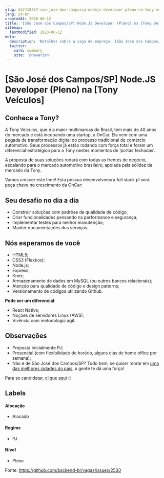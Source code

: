 ```yaml
---
slug: 637418757-sao-jose-dos-campossp-nodejs-developer-pleno-na-tony-veiculos
lang: pt-br
createdAt: 2020-06-12
title: '[São José dos Campos/SP] Node.JS Developer (Pleno) na [Tony Veículos] - Vaga de Emprego'
sitemap:
  lastModified: 2020-06-12
meta:
  description: 'Detalhes sobre a vaga de emprego: [São José dos Campos/SP] Node.JS Developer (Pleno) na [Tony Veículos]'
  twitter:
    card: summary
    site: '@nawarian'
---
```


# [São José dos Campos/SP] Node.JS Developer (Pleno) na [Tony Veículos]

## Conhece a Tony?
A Tony Veículos, que é a maior multimarcas do Brasil, tem mais de 40 anos de mercado e está incubando uma startup, a OnCar. Ela vem com uma pegada de transformação digital do processo tradicional de comércio automotivo. Seus processos já estão rodando com força total e foram um diferencial estratégico para a Tony nestes momentos de ‘portas fechadas’.

A proposta de suas soluções rodará com todas as frentes de negócio, escalando para o mercado automotivo brasileiro, apoiada pela solidez de mercado da Tony.

Vamos crescer este time! Esta pessoa desenvolvedora full stack pl será peça chave no crescimento da OnCar:

## Seu desafio no dia a dia
- Construir soluções com padrões de qualidade de código;
- Criar funcionalidades pensando na performance e segurança;
- Implementar testes para melhor manutenção;
- Manter documentações dos serviços.

## Nós esperamos de você
- HTML5;
- CSS3 (Flexbox);
- Node.js;
- Express;
- Knex;
- Armazenamento de dados em MySQL (ou outros bancos relacionais);
- Atenção para qualidade de código e design patterns;
- Versionamento de códigos utilizando Github.

**Pode ser um diferencial:**
- React Native;
- Noções de servidores Linux (AWS);
- Vivência com metodologia ágil.

## Observações
- Proposta inicialmente PJ;
- Presencial (com flexibilidade de horário, alguns dias de home office por semana);
- Não é de São José dos Campos/SP? Tudo bem, se quiser morar em [uma das melhores cidades do país](https://www.ovale.com.br/_conteudo/_conteudo/nossa_regiao/2020/02/97935-sao-jose-e-taubate-estao-entre-as-20-cidades-do-pais-em-qualidade-de-vida.html#:~:text=De%20acordo%20com%20o%20ranking,%2F2008%20e%202017%2F2018.), a gente te dá uma força!

Para se candidatar, [clique aqui](https://forms.gle/Xov97sQWFGkDQrB58) (:

## Labels

#### Alocação
- Alocado

#### Regime
- PJ

#### Nível
- Pleno

Fonte: https://github.com/backend-br/vagas/issues/2530